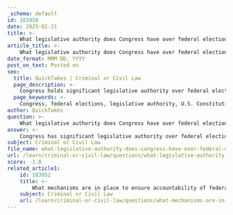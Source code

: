 ```yaml
---
_schema: default
id: 183950
date: 2025-02-21
title: >-
    What legislative authority does Congress have over federal election outcomes?
article_title: >-
    What legislative authority does Congress have over federal election outcomes?
date_format: MMM DD, YYYY
post_on_text: Posted on
seo:
  title: QuickTakes | Criminal or Civil Law
  page_description: >-
    Congress holds significant legislative authority over federal elections, regulating election timing, campaign finance, voter registration, redistricting, and ensuring voting rights protections.
  page_keywords: >-
    Congress, federal elections, legislative authority, U.S. Constitution, election timing, campaign finance, voter registration, redistricting, Voting Rights Act, state jurisdiction, electoral process
author: QuickTakes
question: >-
    What legislative authority does Congress have over federal election outcomes?
answer: >-
    Congress has significant legislative authority over federal election outcomes, primarily derived from Article I, Section 4 of the U.S. Constitution. This section grants Congress the power to regulate the "Times, Places and Manner" of elections for federal offices. This authority allows Congress to enact laws that govern various aspects of the electoral process, including:\n\n1. **Setting Election Timing**: Congress can determine when federal elections are held, which can influence voter turnout and the political landscape.\n\n2. **Regulating Campaign Finance**: Through legislation such as the Federal Election Campaign Act (FECA), Congress regulates campaign contributions and expenditures, aiming to ensure transparency and fairness in the electoral process.\n\n3. **Voter Registration and Access**: Congress has the authority to establish regulations regarding voter registration processes, which can affect voter access and participation. For example, the Help America Vote Act (HAVA) was enacted to improve voting technology and accessibility.\n\n4. **Redistricting**: While states typically handle the drawing of congressional district lines, Congress can influence this process through legislation that sets standards for redistricting, particularly to prevent gerrymandering.\n\n5. **Voting Rights Protections**: Landmark legislation, such as the Voting Rights Act of 1965, was enacted by Congress to eliminate barriers to voting, particularly for marginalized groups. This demonstrates Congress's role in shaping the electoral landscape to promote fair representation.\n\n6. **Interaction with State Jurisdiction**: While Congress has the authority to regulate federal elections, states retain the power to manage the administration of elections within their jurisdictions. In the absence of federal laws, states can establish their own election laws. However, federal legislation can preempt state laws if they conflict with federal standards.\n\nIn summary, Congress plays a crucial role in shaping federal election outcomes through its legislative authority, which encompasses a wide range of election-related issues, from campaign finance to voter access and redistricting. This authority allows Congress to influence the electoral process significantly, ensuring that elections are conducted fairly and equitably.
subject: Criminal or Civil Law
file_name: what-legislative-authority-does-congress-have-over-federal-election-outcomes.md
url: /learn/criminal-or-civil-law/questions/what-legislative-authority-does-congress-have-over-federal-election-outcomes
score: -1.0
related_article1:
    id: 183952
    title: >-
        What mechanisms are in place to ensure accountability of federal agencies?
    subject: Criminal or Civil Law
    url: /learn/criminal-or-civil-law/questions/what-mechanisms-are-in-place-to-ensure-accountability-of-federal-agencies
---
```


&nbsp;